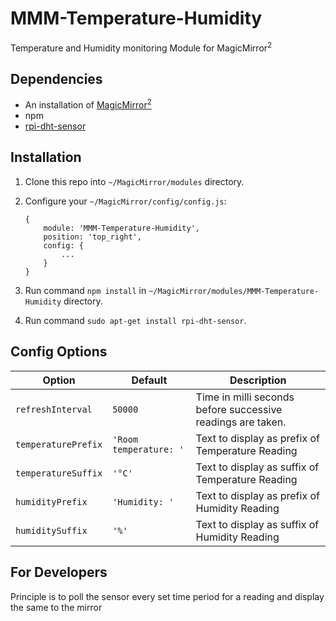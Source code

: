 # MMM-Temperature-Humidity
Temperature and Humidity monitoring Module for MagicMirror<sup>2</sup>

## Dependencies
  * An installation of [MagicMirror<sup>2</sup>](https://github.com/MichMich/MagicMirror)
  * npm
  * [rpi-dht-sensor](https://www.npmjs.com/package/rpi-dht-sensor)

## Installation
 1. Clone this repo into `~/MagicMirror/modules` directory.
 2. Configure your `~/MagicMirror/config/config.js`:

    ```
    {
        module: 'MMM-Temperature-Humidity',
        position: 'top_right',
        config: {
            ...
        }
    }
    ```
 3. Run command `npm install` in `~/MagicMirror/modules/MMM-Temperature-Humidity` directory.
 4. Run command `sudo apt-get install rpi-dht-sensor`.

## Config Options
| **Option** | **Default** | **Description** |
| --- | --- | --- |
| `refreshInterval` | `50000` | Time in milli seconds before successive readings are taken. |
| `temperaturePrefix` | `'Room temperature: '` | Text to display as prefix of Temperature Reading |
| `temperatureSuffix` | `'°C'` | Text to display as suffix of Temperature Reading |
| `humidityPrefix` | `'Humidity: '` | Text to display as prefix of Humidity Reading |
| `humiditySuffix` | `'%'` | Text to display as suffix of Humidity Reading |

## For Developers
Principle is to poll the sensor every set time period for a reading and display the same to the mirror
